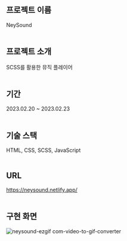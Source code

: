 ## 프로젝트 이름
NeySound
<br><br>
## 프로젝트 소개
SCSS를 활용한 뮤직 플레이어
<br><br>
## 기간
2023.02.20 ~ 2023.02.23
<br><br>
## 기술 스택
HTML, CSS, SCSS, JavaScript
<br><br>
## URL
<a href="https://neysound.netlify.app/" target="_blank">https://neysound.netlify.app/</a>
<br><br>
## 구현 화면
![neysound-ezgif com-video-to-gif-converter](https://github.com/neymaru/music-player/assets/106804514/6bc676d7-293d-4796-afed-38f4803cb4a4)

